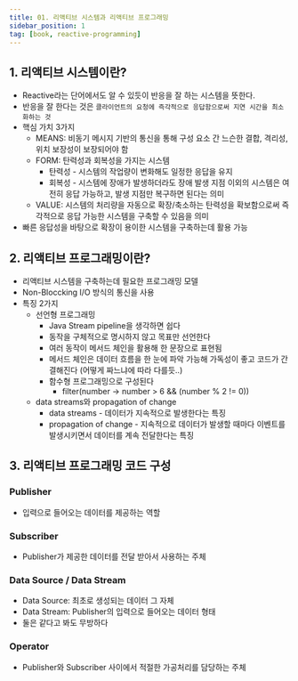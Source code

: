 ```yaml
---
title: 01. 리액티브 시스템과 리액티브 프로그래밍
sidebar_position: 1
tag: [book, reactive-programming]
---
```

## 1. 리액티브 시스템이란?
- Reactive라는 단어에서도 알 수 있듯이 반응을 잘 하는 시스템을 뜻한다.
- 반응을 잘 한다는 것은 `클라이언트의 요청에 즉각적으로 응답함으로써 지연 시간을 최소화하는 것`
- 핵심 가치 3가지
  - MEANS: 비동기 메시지 기반의 통신을 통해 구성 요소 간 느슨한 결합, 격리성, 위치 보장성이 보장되어야 함
  - FORM: 탄력성과 회복성을 가지는 시스템
    - 탄력성 - 시스템의 작업량이 변화해도 일정한 응답을 유지
    - 회복성 - 시스템에 장애가 발생하더라도 장애 발생 지점 이외의 시스템은 여전히 응답 가능하고, 발생 지점만 복구하면 된다는 의미
  - VALUE: 시스템의 처리량을 자동으로 확장/축소하는 탄력성을 확보함으로써 즉각적으로 응답 가능한 시스템을 구축할 수 있음을 의미
- 빠른 응답성을 바탕으로 확장이 용이한 시스템을 구축하는데 활용 가능

## 2. 리액티브 프로그래밍이란?
- 리액티브 시스템을 구축하는데 필요한 프로그래밍 모델
- Non-Bloccking I/O 방식의 통신을 사용
- 특징 2가지
  - 선언형 프로그래밍
    - Java Stream pipeline을 생각하면 쉽다
    - 동작을 구체적으로 명시하지 않고 목표만 선언한다
    - 여러 동작이 메서드 체인을 활용해 한 문장으로 표현됨
    - 메서드 체인은 데이터 흐름을 한 눈에 파악 가능해 가독성이 좋고 코드가 간결해진다 (어떻게 짜느냐에 따라 다를듯..)
    - 함수형 프로그래밍으로 구성된다
      - filter(number -> number > 6 && (number % 2 != 0))
  - data streams와 propagation of change
    - data streams - 데이터가 지속적으로 발생한다는 특징
    - propagation of change - 지속적으로 데이터가 발생할 때마다 이벤트를 발생시키면서 데이터를 계속 전달한다는 특징

## 3. 리액티브 프로그래밍 코드 구성
### Publisher
- 입력으로 들어오는 데이터를 제공하는 역할
### Subscriber
- Publisher가 제공한 데이터를 전달 받아서 사용하는 주체
### Data Source / Data Stream
- Data Source: 최초로 생성되는 데이터 그 자체
- Data Stream: Publisher의 입력으로 들어오는 데이터 형태
- 둘은 같다고 봐도 무방하다
### Operator
- Publisher와 Subscriber 사이에서 적절한 가공처리를 담당하는 주체